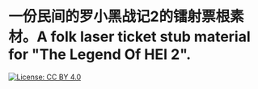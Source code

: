 # 一份民间的罗小黑战记2的镭射票根素材。A folk laser ticket stub material for "The Legend Of HEI 2".
[![License: CC BY 4.0](https://img.shields.io/badge/License-CC%20BY%204.0-lightgrey.svg)](https://creativecommons.org/licenses/by/4.0/)

